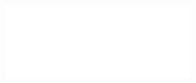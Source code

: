 <div align="center">
	<a href="aypm.dev">
		<img src="header.svg" width="1200" height="200" alt="Click to go to my portfolio :)">
	</a>
</div>
